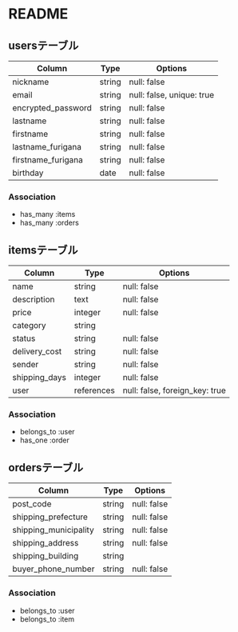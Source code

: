 # README

## usersテーブル

| Column             | Type   | Options                   |
|--------------------|--------|---------------------------|
| nickname           | string | null: false               |
| email              | string | null: false, unique: true |
| encrypted_password | string | null: false               |
| lastname           | string | null: false               |
| firstname          | string | null: false               |
| lastname_furigana  | string | null: false               |
| firstname_furigana | string | null: false               |
| birthday           | date   | null: false               |

### Association

- has_many :items
- has_many :orders


## itemsテーブル

| Column        | Type       | Options                        |
|---------------|------------|--------------------------------|
| name          | string     | null: false                    |
| description   | text       | null: false                    |
| price         | integer    | null: false                    |
| category      | string     |                                |
| status        | string     | null: false                    |
| delivery_cost | string     | null: false                    |
| sender        | string     | null: false                    |
| shipping_days | integer    | null: false                    |
| user          | references | null: false, foreign_key: true |

### Association

- belongs_to :user
- has_one :order


## ordersテーブル

| Column                | Type   | Options     |
|-----------------------|--------|-------------|
| post_code             | string | null: false |
| shipping_prefecture   | string | null: false |
| shipping_municipality | string | null: false |
| shipping_address      | string | null: false |
| shipping_building     | string |             |
| buyer_phone_number    | string | null: false |

### Association

- belongs_to :user
- belongs_to :item